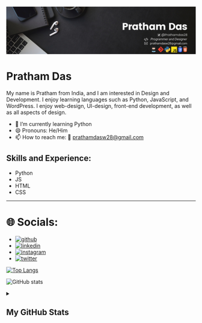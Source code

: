 ![Developer and Designer](https://github.com/Prathamdas3/Prathamdas3/blob/main/Olivia%20Wilson.png)

#  Pratham Das

My name is Pratham from India, and I am interested in Design and Development. I enjoy learning languages such as Python, JavaScript, and WordPress. I enjoy web-design, UI-design, front-end development, as well as all aspects of design.

- 🌱 I’m currently learning Python 
- 😄 Pronouns: He/Him 
- 📫 How to reach me: 📧 prathamdasw28@gmail.com 

## Skills and Experience:
* Python 
* JS
* HTML
* CSS
---

# 🌐 Socials:
* [<img src='https://cdn.jsdelivr.net/npm/simple-icons@3.0.1/icons/github.svg' alt='github' height='40'>](https://github.com/Prathamdas3) 
*  [<img src='https://cdn.jsdelivr.net/npm/simple-icons@3.0.1/icons/linkedin.svg' alt='linkedin' height='40'>](https://www.linkedin.com/in/prathamdas28/) 
*  [<img src='https://cdn.jsdelivr.net/npm/simple-icons@3.0.1/icons/instagram.svg' alt='instagram' height='40'>](https://www.instagram.com/pratham28003/)
*  [<img src='https://cdn.jsdelivr.net/npm/simple-icons@3.0.1/icons/twitter.svg' alt='twitter' height='40'>](https://twitter.com/Prathamdas28/)

[![Top Langs](https://github-readme-stats.vercel.app/api/top-langs/?username=Prathamdas3)](https://github.com/anuraghazra/github-readme-stats)

![GitHub stats](https://github-readme-stats.vercel.app/api?username=Prathamdas3&show_icons=true)  

<details>

<summary><h2>My GitHub Stats</h2></summary>

<div align = "center">

<h2>My GitHub Stats<img src="https://github.githubassets.com/images/spinners/octocat-spinner-64.gif"/></h2>

</div>


<div align="center">
<table>
<tr>
<td width="45%">
<a href="(https://github.com/Prathamdas3)"><img src="https://github-readme-stats.vercel.app/api?username=Prathamdas3&show_icons=true&hide=&count_private=true&title_color=0891b2&text_color=ffffff&icon_color=0891b2&bg_color=1c1917&hide_border=true&show_icons=true" alt='Prathamdas3's GitHub stats" /></a> 

</td>
<td width="45%">
 <a href="(https://github.com/Prathamdas3)"><img src="https://github-readme-streak-stats.herokuapp.com/?user=Prathamdas3&stroke=ffffff&background=1c1917&ring=0891b2&fire=0891b2&currStreakNum=ffffff&currStreakLabel=0891b2&sideNums=ffffff&sideLabels=ffffff&dates=ffffff&hide_border=true" /></a>
 
</table>
</div>
</td>
</tr>


---



---
</details>








